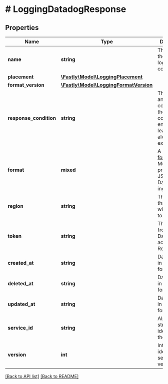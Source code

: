 # # LoggingDatadogResponse

## Properties

Name | Type | Description | Notes
------------ | ------------- | ------------- | -------------
**name** | **string** | The name for the real-time logging configuration. | [optional]
**placement** | [**\Fastly\Model\LoggingPlacement**](LoggingPlacement.md) |  | [optional]
**format_version** | [**\Fastly\Model\LoggingFormatVersion**](LoggingFormatVersion.md) |  | [optional]
**response_condition** | **string** | The name of an existing condition in the configured endpoint, or leave blank to always execute. | [optional]
**format** | **mixed** | A Fastly [log format string](https://docs.fastly.com/en/guides/custom-log-formats). Must produce valid JSON that Datadog can ingest. | [optional]
**region** | **string** | The region that log data will be sent to. | [optional] [default to REGION_US]
**token** | **string** | The API key from your Datadog account. Required. | [optional]
**created_at** | **string** | Date and time in ISO 8601 format. | [optional] [readonly]
**deleted_at** | **string** | Date and time in ISO 8601 format. | [optional] [readonly]
**updated_at** | **string** | Date and time in ISO 8601 format. | [optional] [readonly]
**service_id** | **string** | Alphanumeric string identifying the service. | [optional] [readonly]
**version** | **int** | Integer identifying a service version. | [optional] [readonly]

[[Back to API list]](../../README.md#endpoints) [[Back to README]](../../README.md)
